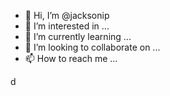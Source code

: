 - 👋 Hi, I’m @jacksonip
- 👀 I’m interested in ...
- 🌱 I’m currently learning ...
- 💞️ I’m looking to collaborate on ...
- 📫 How to reach me ...

<!---
jacksonip/jacksonip is a ✨ special ✨ repository because its `README.md` (this file) appears on your GitHub profile.
You can click the Preview link to take a look at your changes.
--->
d


